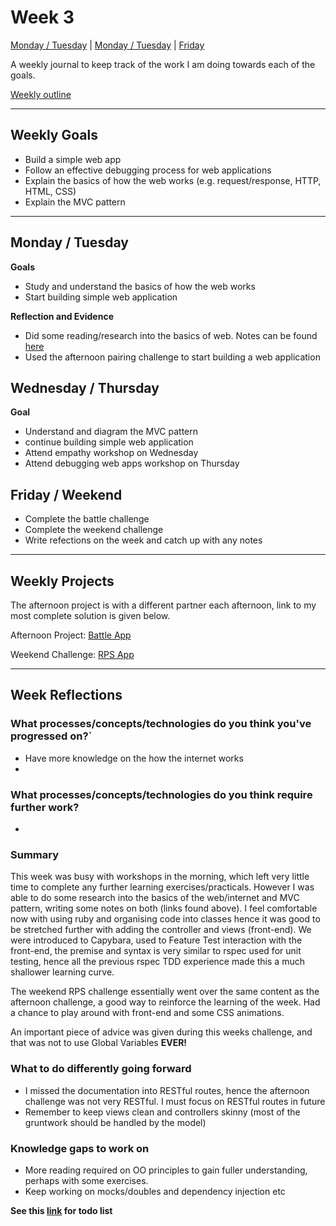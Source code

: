 # Week 3

[Monday / Tuesday](#monday--tuesday) | [Monday / Tuesday](#wednesday--thursday) | [Friday](#friday)

A weekly journal to keep track of the work I am doing towards each of the goals.

[Weekly outline](https://github.com/makersacademy/course/blob/master/week_outlines.md/)

------
## Weekly Goals

- Build a simple web app
- Follow an effective debugging process for web applications
- Explain the basics of how the web works (e.g. request/response, HTTP, HTML, CSS)
- Explain the MVC pattern

------
## Monday / Tuesday

**Goals**
- Study and understand the basics of how the web works
- Start building simple web application 

**Reflection and Evidence**
- Did some reading/research into the basics of web. Notes can be found [here]()
- Used the afternoon pairing challenge to start building a web application



## Wednesday / Thursday

**Goal** 
- Understand and diagram the MVC pattern
- continue building simple web application
- Attend empathy workshop on Wednesday
- Attend debugging web apps workshop on Thursday

## Friday / Weekend
- Complete the battle challenge
- Complete the weekend challenge
- Write refections on the week and catch up with any notes


------

## Weekly Projects

The afternoon project is with a different partner each afternoon, link to my most complete solution is given below.

Afternoon Project: [Battle App](https://github.com/ajbacon/oystercard_challenge)

Weekend Challenge: [RPS App](https://github.com/ajbacon/takeaway-challenge)

------
## Week Reflections

### What processes/concepts/technologies do you think you've progressed on?`

- Have more knowledge on the how the internet works
- 

### What processes/concepts/technologies do you think require further work?

-


### Summary

This week was busy with workshops in the morning, which left very little time to complete any further learning exercises/practicals. However I was able to do some research into the basics of the web/internet and MVC pattern, writing some notes on both (links found above). I feel comfortable now with using ruby and organising code into classes hence it was good to be stretched further with adding the controller and views (front-end). We were introduced to Capybara, used to Feature Test interaction with the front-end, the premise and syntax is very similar to rspec used for unit testing, hence all the previous rspec TDD experience made this a much shallower learning curve. 

The weekend RPS challenge essentially went over the same content as the afternoon challenge, a good way to reinforce the learning of the week. Had a chance to play around with front-end and some CSS animations.

An important piece of advice was given during this weeks challenge, and that was not to use Global Variables **EVER!**


### What to do differently going forward

- I missed the documentation into RESTful routes, hence the afternoon challenge was not very RESTful. I must focus on RESTful routes in future
- Remember to keep views clean and controllers skinny (most of the gruntwork should be handled by the model)

### Knowledge gaps to work on

- More reading required on OO principles to gain fuller understanding, perhaps with some exercises.
- Keep working on mocks/doubles and dependency injection etc

**See this [link](https://github.com/ajbacon/Portfolio/blob/master/todo_list.md) for todo list**